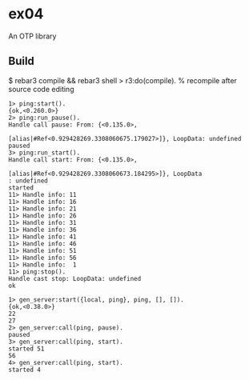 ex04
=====

An OTP library

Build
-----

   $ rebar3 compile && rebar3 shell
	> r3:do(compile). % recompile after source code editing 

```
1> ping:start().
{ok,<0.260.0>}
2> ping:run_pause().
Handle call pause: From: {<0.135.0>,
                          [alias|#Ref<0.929428269.3308060675.179027>]}, LoopData: undefined
paused
3> ping:run_start().
Handle call start: From: {<0.135.0>,
                          [alias|#Ref<0.929428269.3308060673.184295>]}, LoopData
: undefined
started
11> Handle info: 11
11> Handle info: 16
11> Handle info: 21
11> Handle info: 26
11> Handle info: 31
11> Handle info: 36
11> Handle info: 41
11> Handle info: 46
11> Handle info: 51
11> Handle info: 56
11> Handle info:  1
11> ping:stop().
Handle cast stop: LoopData: undefined
ok
```


```
1> gen_server:start({local, ping}, ping, [], []).
{ok,<0.38.0>}
22
27
2> gen_server:call(ping, pause).
paused
3> gen_server:call(ping, start).
started 51
56
4> gen_server:call(ping, start).
started 4
```
